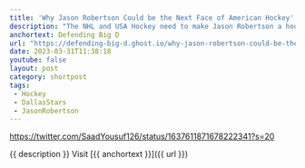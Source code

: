 ```yaml
---
title: 'Why Jason Robertson Could be the Next Face of American Hockey'
description: "The NHL and USA Hockey need to make Jason Robertson a household name."
anchortext: Defending Big D
url: "https://defending-big-d.ghost.io/why-jason-robertson-could-be-the-next-face-of-american-hockey-2/"
date: 2023-03-31T11:38:18
youtube: false
layout: post
category: shortpost
tags:
 - Hockey
 - DallasStars
 - JasonRobertson
---
```


https://twitter.com/SaadYousuf126/status/1637611871678222341?s=20

{{ description }} Visit [{{ anchortext }}]({{ url }})